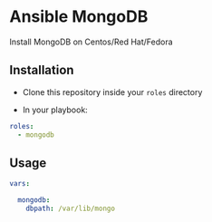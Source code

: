 # Ansible MongoDB
Install MongoDB on Centos/Red Hat/Fedora

## Installation
- Clone this repository inside your ```roles``` directory

- In your playbook:

```yaml
roles:
  - mongodb
```

## Usage

```yaml
vars:

  mongodb:
    dbpath: /var/lib/mongo
````
